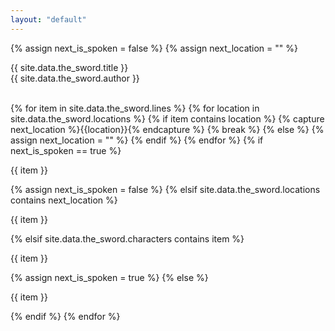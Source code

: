 ```yaml
---
layout: "default"
---
```


{% assign next_is_spoken = false %}
{% assign next_location = "" %}

<div class="title">
  {{  site.data.the_sword.title }}
</div>

<div class="author">
  {{  site.data.the_sword.author }}
</div>

<br />

{% for item in site.data.the_sword.lines %}
{% for location in site.data.the_sword.locations %}
{% if item contains location %}
{% capture next_location %}{{location}}{% endcapture %}
{% break %}
{% else %}
{% assign next_location = "" %}
{% endif %}
{% endfor %}
{% if next_is_spoken == true %}

<div class="spoken">
  {{ item }}
</div>

{% assign next_is_spoken = false %}
{% elsif site.data.the_sword.locations contains next_location %}

<div class="located location-name" title="{{ site.data.the_sword.locations[next_location] }}">
  {{ item }}
</div>

{% elsif site.data.the_sword.characters contains item %}

<div class="speaker character-name" title="{{ site.data.the_sword.characters[item] }}">
  {{ item }}
</div>

{% assign next_is_spoken = true %}
{% else %}

<div class="narrated">
  {{ item }}
</div>

{% endif %}
{% endfor %}
